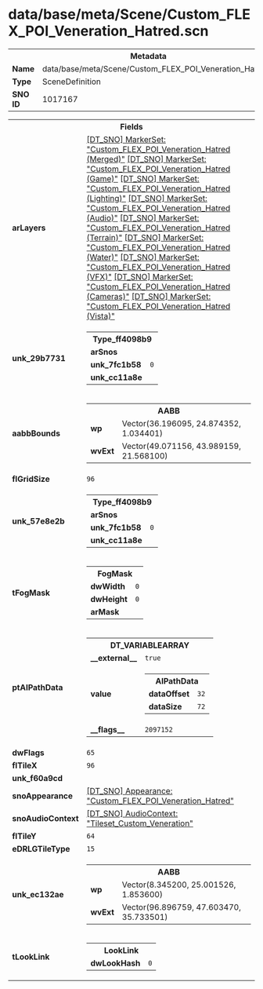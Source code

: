 <h1>data/base/meta/Scene/Custom_FLEX_POI_Veneration_Hatred.scn</h1><table><tr><th colspan="100%">Metadata</th></tr><tr><td><b>Name</b></td><td>data/base/meta/Scene/Custom_FLEX_POI_Veneration_Hatred.scn</td></tr><tr><td><b>Type</b></td><td>SceneDefinition</td></tr><tr><td><b>SNO ID</b></td><td>1017167</td></tr></table>

<table><tr><th colspan="100%">Fields</th></tr><tr><td><b>arLayers</b></td><td><a href="..\MarkerSet\Custom_FLEX_POI_Veneration_Hatred (Merged).mrk.md">[DT_SNO] MarkerSet: "Custom_FLEX_POI_Veneration_Hatred (Merged)"</a>
<a href="..\MarkerSet\Custom_FLEX_POI_Veneration_Hatred (Game).mrk.md">[DT_SNO] MarkerSet: "Custom_FLEX_POI_Veneration_Hatred (Game)"</a>
<a href="..\MarkerSet\Custom_FLEX_POI_Veneration_Hatred (Lighting).mrk.md">[DT_SNO] MarkerSet: "Custom_FLEX_POI_Veneration_Hatred (Lighting)"</a>
<a href="..\MarkerSet\Custom_FLEX_POI_Veneration_Hatred (Audio).mrk.md">[DT_SNO] MarkerSet: "Custom_FLEX_POI_Veneration_Hatred (Audio)"</a>
<a href="..\MarkerSet\Custom_FLEX_POI_Veneration_Hatred (Terrain).mrk.md">[DT_SNO] MarkerSet: "Custom_FLEX_POI_Veneration_Hatred (Terrain)"</a>
<a href="..\MarkerSet\Custom_FLEX_POI_Veneration_Hatred (Water).mrk.md">[DT_SNO] MarkerSet: "Custom_FLEX_POI_Veneration_Hatred (Water)"</a>
<a href="..\MarkerSet\Custom_FLEX_POI_Veneration_Hatred (VFX).mrk.md">[DT_SNO] MarkerSet: "Custom_FLEX_POI_Veneration_Hatred (VFX)"</a>
<a href="..\MarkerSet\Custom_FLEX_POI_Veneration_Hatred (Cameras).mrk.md">[DT_SNO] MarkerSet: "Custom_FLEX_POI_Veneration_Hatred (Cameras)"</a>
<a href="..\MarkerSet\Custom_FLEX_POI_Veneration_Hatred (Vista).mrk.md">[DT_SNO] MarkerSet: "Custom_FLEX_POI_Veneration_Hatred (Vista)"</a>
</td></tr><tr><td><b>unk_29b7731</b></td><td><table><tr><th colspan="100%">Type_ff4098b9</th></tr><tr><td><b>arSnos</b></td><td></td></tr><tr><td><b>unk_7fc1b58</b></td><td><code>0</code></td></tr><tr><td><b>unk_cc11a8e</b></td><td></td></tr></table>

</td></tr><tr><td><b>aabbBounds</b></td><td><table><tr><th colspan="100%">AABB</th></tr><tr><td><b>wp</b></td><td>Vector(36.196095, 24.874352, 1.034401)</td></tr><tr><td><b>wvExt</b></td><td>Vector(49.071156, 43.989159, 21.568100)</td></tr></table>

</td></tr><tr><td><b>flGridSize</b></td><td><code>96</code></td></tr><tr><td><b>unk_57e8e2b</b></td><td><table><tr><th colspan="100%">Type_ff4098b9</th></tr><tr><td><b>arSnos</b></td><td></td></tr><tr><td><b>unk_7fc1b58</b></td><td><code>0</code></td></tr><tr><td><b>unk_cc11a8e</b></td><td></td></tr></table>

</td></tr><tr><td><b>tFogMask</b></td><td><table><tr><th colspan="100%">FogMask</th></tr><tr><td><b>dwWidth</b></td><td><code>0</code></td></tr><tr><td><b>dwHeight</b></td><td><code>0</code></td></tr><tr><td><b>arMask</b></td><td></td></tr></table>

</td></tr><tr><td><b>ptAIPathData</b></td><td><table><tr><th colspan="100%">DT_VARIABLEARRAY</th></tr><tr><td><b>__external__</b></td><td><code>true</code></td></tr><tr><td><b>value</b></td><td><table><tr><th colspan="100%">AIPathData</th></tr><tr><td><b>dataOffset</b></td><td><code>32</code></td></tr><tr><td><b>dataSize</b></td><td><code>72</code></td></tr></table>

</td></tr><tr><td><b>__flags__</b></td><td><code>2097152</code></td></tr></table>

</td></tr><tr><td><b>dwFlags</b></td><td><code>65</code></td></tr><tr><td><b>flTileX</b></td><td><code>96</code></td></tr><tr><td><b>unk_f60a9cd</b></td><td></td></tr><tr><td><b>snoAppearance</b></td><td><a href="..\Appearance\Custom_FLEX_POI_Veneration_Hatred.app.md">[DT_SNO] Appearance: "Custom_FLEX_POI_Veneration_Hatred"</a></td></tr><tr><td><b>snoAudioContext</b></td><td><a href="..\AudioContext\Tileset_Custom_Veneration.auc.md">[DT_SNO] AudioContext: "Tileset_Custom_Veneration"</a></td></tr><tr><td><b>flTileY</b></td><td><code>64</code></td></tr><tr><td><b>eDRLGTileType</b></td><td><code>15</code></td></tr><tr><td><b>unk_ec132ae</b></td><td><table><tr><th colspan="100%">AABB</th></tr><tr><td><b>wp</b></td><td>Vector(8.345200, 25.001526, 1.853600)</td></tr><tr><td><b>wvExt</b></td><td>Vector(96.896759, 47.603470, 35.733501)</td></tr></table>

</td></tr><tr><td><b>tLookLink</b></td><td><table><tr><th colspan="100%">LookLink</th></tr><tr><td><b>dwLookHash</b></td><td><code>0</code></td></tr></table>

</td></tr></table>

